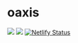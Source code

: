 # oaxis
<img src="https://img.shields.io/badge/-VuePress-35495e.svg?logo=vue.js&style=popout"> <img src="https://img.shields.io/badge/-Markdown-000000.svg?logo=markdown&style=popout">
[![Netlify Status](https://api.netlify.com/api/v1/badges/436a3a61-2faf-48d4-9600-22a265c78284/deploy-status)](https://app.netlify.com/sites/o-xian/deploys)
